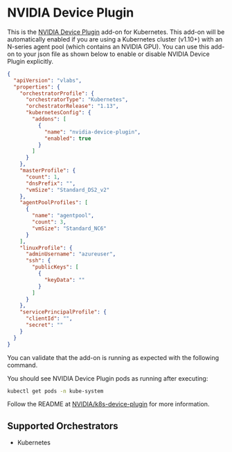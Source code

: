 # NVIDIA Device Plugin

This is the [NVIDIA Device Plugin](https://github.com/NVIDIA/k8s-device-plugin) add-on for Kubernetes. This add-on will be automatically enabled if you are using a Kubernetes cluster (v1.10+) with an N-series agent pool (which contains an NVIDIA GPU). You can use this add-on to your json file as shown below to enable or disable NVIDIA Device Plugin explicitly.

```json
{
  "apiVersion": "vlabs",
  "properties": {
    "orchestratorProfile": {
      "orchestratorType": "Kubernetes",
      "orchestratorRelease": "1.13",
      "kubernetesConfig": {
        "addons": [
          {
            "name": "nvidia-device-plugin",
            "enabled": true
          }
        ]
      }
    },
    "masterProfile": {
      "count": 1,
      "dnsPrefix": "",
      "vmSize": "Standard_DS2_v2"
    },
    "agentPoolProfiles": [
      {
        "name": "agentpool",
        "count": 3,
        "vmSize": "Standard_NC6"
      }
    ],
    "linuxProfile": {
      "adminUsername": "azureuser",
      "ssh": {
        "publicKeys": [
          {
            "keyData": ""
          }
        ]
      }
    },
    "servicePrincipalProfile": {
      "clientId": "",
      "secret": ""
    }
  }
}
```

You can validate that the add-on is running as expected with the following command.

You should see NVIDIA Device Plugin pods as running after executing:

```bash
kubectl get pods -n kube-system
```

Follow the README at [NVIDIA/k8s-device-plugin](https://github.com/NVIDIA/k8s-device-plugin) for more information.

## Supported Orchestrators

* Kubernetes
